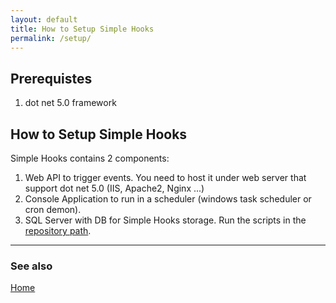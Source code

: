 ```yaml
---
layout: default
title: How to Setup Simple Hooks
permalink: /setup/
---
```


## Prerequistes

1. dot net 5.0 framework

## How to Setup Simple Hooks

Simple Hooks contains 2 components:

1. Web API to trigger events. You need to host it under web server that support dot net 5.0 (IIS, Apache2, Nginx ...)
2. Console Application to run in a scheduler (windows task scheduler or cron demon).
3. SQL Server with DB for Simple Hooks storage. Run the scripts in the [repository path](https://github.com/gnairooze/SimpleHooks/tree/main/code/SQL).

---

### See also

[Home](/index)
